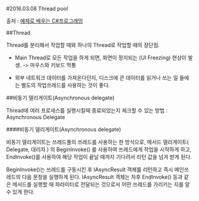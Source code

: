 #2016.03.08 Thread pool
출처 : [예제로 배우는 C#프로그래밍](http://www.csharpstudy.com/Threads/thread.aspx)
##Thread
Thread를 분리해서 작업할 때와 하나의 Thread로 작업할  때의 장단점.
- Main Thread로 모든 작업을 하게 되면, 화면이 정지되는 (UI Freezing) 현상이 발생. -> 마우스와 키보드 먹통
- 외부 네트워크 데이터를 가져온다던지, 디스크에 큰 데이터를 읽거나 쓰는 일 들에는 별도의 작업쓰레드를 사용하는 것이 좋다.

##비동기 델리게이트(Asynchronous delegate)
Thread에 여러 프로세스를 실행시킬때 종료되었는지 체크할 수 있는 방법 : Asynchronous Delegate

####비동기 델리게이트(Asynchronous delegate) 
비동기 델리게이트는 쓰레드풀의 쓰레드를 사용하는 한 방식으로, 메서드 델리게이트( Delegate, 대리자 ) 의 BeginInvoke() 를 사용하여 쓰레드에게 작업을 시작하게 하고, EndInvoke()를 사용하여 해당 작업이 끝날 때까지 기다려서 리턴 값을 넘겨 받게 된다. 

BeginInvoke()는 쓰레드를 구동시킨 후 IAsyncResult 객체를 리턴하고 즉시 메인쓰레드의 다음 문장을 실행하게 된다. IAsyncResult 객체는 차후 EndInvoke() 등과 같은 메서드를 실행할 때 파라미터로 전달되는 것으로서 어떤 쓰레드를 가리키는 지를 알 수 있게 한다. 